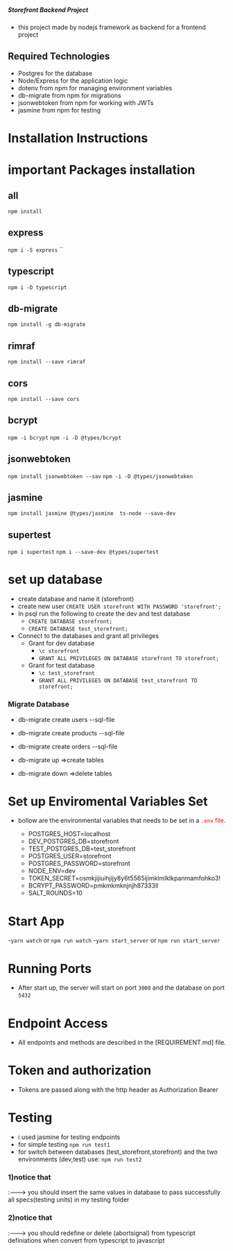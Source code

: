 ##### Storefront Backend Project ########

- this project made by nodejs framework as backend for a frontend project

## Required Technologies

- Postgres for the database
- Node/Express for the application logic
- dotenv from npm for managing environment variables
- db-migrate from npm for migrations
- jsonwebtoken from npm for working with JWTs
- jasmine from npm for testing

# Installation Instructions

# important Packages installation #

## all

`npm install`

## express

`npm i -S express`
``

## typescript

`npm i -D typescript`

## db-migrate

`npm install -g db-migrate`

## rimraf

`npm install --save rimraf`

## cors

`npm install --save cors`

## bcrypt

`npm -i bcrypt`
`npm -i -D @types/bcrypt`

## jsonwebtoken

`npm install jsonwebtoken --sav`
`npm -i -D @types/jsonwebtoken`

## jasmine

`npm install jasmine @types/jasmine  ts-node --save-dev`

## supertest

`npm i supertest`
`npm i --save-dev @types/supertest`

# set up database  

- create database and name it (storefront)
- create new user `CREATE USER storefront WITH PASSWORD 'storefront';`
- In psql run the following to create the dev and test database
  - `CREATE DATABASE storefront;`
  - `CREATE DATABASE test_storefront;`
- Connect to the databases and grant all privileges
  - Grant for dev database
    - `\c storefront`
    - `GRANT ALL PRIVILEGES ON DATABASE storefront TO storefront;`
  - Grant for test database
    - `\c test_storefront`
    - `GRANT ALL PRIVILEGES ON DATABASE test_storefront TO storefront;`

### Migrate Database

- db-migrate create users --sql-file
- db-migrate create products --sql-file
- db-migrate create orders --sql-file <br>

- db-migrate up   =>create tables <br>
- db-migrate down =>delete tables

# Set up Enviromental Variables Set

- bollow are the environmental variables that needs to be set in a <span style="color:red;">`.env`<span> file.

  - POSTGRES_HOST=localhost
  - DEV_POSTGRES_DB=storefront
  - TEST_POSTGRES_DB=test_storefront
  - POSTGRES_USER=storefront
  - POSTGRES_PASSWORD=storefront
  - NODE_ENV=dev
  - TOKEN_SECRET=osmkjijiuihjijy8y6t5565ijimklmlklkpanmamfohko3!
  - BCRYPT_PASSWORD=pmkmkmknjnjh87333ll
  - SALT_ROUNDS=10

# Start App

-`yarn watch` or `npm run watch`
-`yarn start_server` or `npm run start_server`

# Running Ports

- After start up, the server will start on port `3000` and the database on port `5432`

# Endpoint Access

- All endpoints and methods are described in the [REQUIREMENT.md] file.

# Token and authorization

- Tokens are passed along with the http header as Authorization   Bearer <token>

# Testing

- i used jasmine for testing endpoints
- for simple testing `npm run test1`
- for switch between databases (test_storefront,storefront) and the two environments (dev,test) use: `npm run test2` <br>

<h3>1)notice that</h3>:---> you should insert the same values in database to pass
successfully all specs(testing units) in my testing folder <br>
<h3>2)notice that</h3>:---> you should redefine or delete (abortsignal) from typescript definiations when convert from  typescript to javascript
